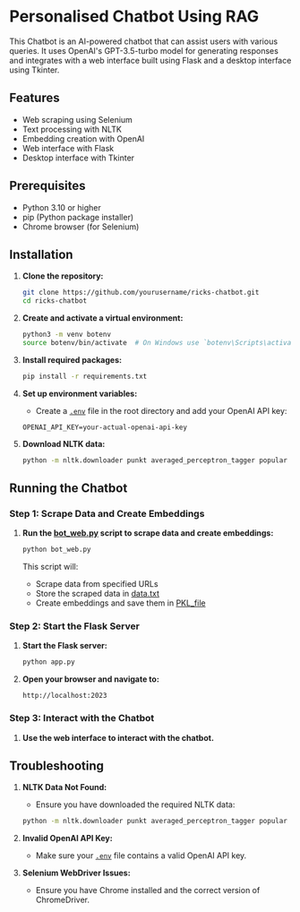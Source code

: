 # Personalised Chatbot Using RAG

This Chatbot is an AI-powered chatbot that can assist users with various queries. It uses OpenAI's GPT-3.5-turbo model for generating responses and integrates with a web interface built using Flask and a desktop interface using Tkinter.

## Features
- Web scraping using Selenium
- Text processing with NLTK
- Embedding creation with OpenAI
- Web interface with Flask
- Desktop interface with Tkinter

## Prerequisites
- Python 3.10 or higher
- pip (Python package installer)
- Chrome browser (for Selenium)

## Installation

1. **Clone the repository:**
    ```bash
    git clone https://github.com/yourusername/ricks-chatbot.git
    cd ricks-chatbot
    ```

2. **Create and activate a virtual environment:**
    ```bash
    python3 -m venv botenv
    source botenv/bin/activate  # On Windows use `botenv\Scripts\activate`
    ```

3. **Install required packages:**
    ```bash
    pip install -r requirements.txt
    ```

4. **Set up environment variables:**
    - Create a [`.env`](.env ) file in the root directory and add your OpenAI API key:
    ```plaintext
    OPENAI_API_KEY=your-actual-openai-api-key
    ```

5. **Download NLTK data:**
    ```bash
    python -m nltk.downloader punkt averaged_perceptron_tagger popular averaged_perceptron_tagger_eng
    ```

## Running the Chatbot

### Step 1: Scrape Data and Create Embeddings

1. **Run the [bot_web.py](http://_vscodecontentref_/1) script to scrape data and create embeddings:**
    ```bash
    python bot_web.py
    ```

    This script will:
    - Scrape data from specified URLs
    - Store the scraped data in [data.txt](http://_vscodecontentref_/2)
    - Create embeddings and save them in [PKL_file](http://_vscodecontentref_/3)

### Step 2: Start the Flask Server

1. **Start the Flask server:**
    ```bash
    python app.py
    ```

2. **Open your browser and navigate to:**
    ```
    http://localhost:2023
    ```

### Step 3: Interact with the Chatbot

1. **Use the web interface to interact with the chatbot.**


## Troubleshooting

1. **NLTK Data Not Found:**
    - Ensure you have downloaded the required NLTK data:
    ```bash
    python -m nltk.downloader punkt averaged_perceptron_tagger popular averaged_perceptron_tagger_eng
    ```

2. **Invalid OpenAI API Key:**
    - Make sure your [`.env`](.env ) file contains a valid OpenAI API key.

3. **Selenium WebDriver Issues:**
    - Ensure you have Chrome installed and the correct version of ChromeDriver.

